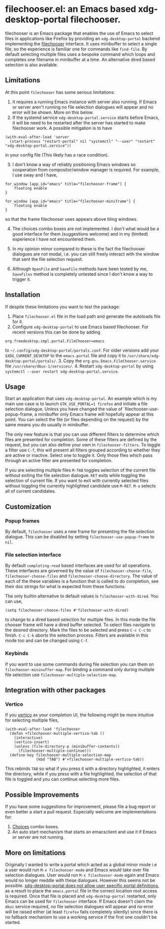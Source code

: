 # filechooser.el: an Emacs based xdg-desktop-portal filechooser. 

filechooser is an Emacs package that enables the use of Emacs to select files in applications like Firefox by providing an `xdg-desktop-portal` backend implementing the [filechooser](https://flatpak.github.io/xdg-desktop-portal/#gdbus-org.freedesktop.impl.portal.FileChooser) interface. It uses minibuffer to select a single file, so the experience is familiar one for commands like `find-file`. By default selecting multiple files uses a bespoke command which loops and completes one filename in minibuffer at a time. An alternative dired based selection is also available.

## Limitations
At this point `filechooser` has some serious limitations:
1. It requires a running Emacs instance with server also running. If Emacs or server aren't running no file selection dialogues will appear and no error will be shown. More on this below.
2. If the systemd service `xdg-desktop-portal.service` starts before Emacs, it will be need to be restarted after the server has started to make filechooser work. A possible mitigation is to have

```emacs-lisp
(with-eval-after-load 'server
  (start-process "restart-portal" nil "systemctl" "--user" "restart" "xdg-desktop-portal.service"))
```
in your config file (This likely has a race condition).

3. I don't know a way of reliably positioning Emacs windows so cooperation from compositor/window manager is required. For example, I use sway and I have,
```
for_window [app_id="emacs" title="filechooser-frame"] {
    floating enable
}

for_window [app_id="emacs" title="filechooser-miniframe"] {
    floating enable
}
```
so that the frame filechooser uses appears above tiling windows.

4. The choices combo boxes are not implemented. I don't what would be a good interface for them (suggestions welcome) and in my (limited) experience I have not encountered them.

5. In my opinion minor compared to these is the fact the filechooser dialogues are not modal, i.e. you can still freely interact with the window that sent the file selection request.

6. Although `OpenFile` and `SaveFile` methods have been tested by me, `SaveFiles` method is completely untested since I don't know a way to trigger it.

## Installation
If despite these limitations you want to test the package:
1. Place `filechooser.el` file in the load path and generate the autoloads file for it.
2. Configure `xdg-desktop-portal` to use Emacs based filechooser. For recent versions this can be done by adding
```
org.freedesktop.impl.portal.FileChooser=emacs
```
to `~/.config/xdg-desktop-portal/portals.conf`. For older versions add your `$XDG_CURRENT_DESKTOP` to the `emacs.portal` file and copy it to `/usr/share/xdg-desktop-portal/portals/`.
3. Copy the `org.gnu.Emacs.FileChooser.service` file `/usr/share/dbus-1/services/`.
4. Restart `xdg-desktop-portal` by using `systemctl --user restart xdg-desktop-portal.service`.

## Usage
Start an application that uses `xdg-desktop-portal`. An example which is my main use case is to launch `GTK_USE_PORTAL=1 firefox` and initiate a file selection dialogue. Unless you have changed the value of `filechooser-use-popup-frame, a minibuffer only Emacs frame will hopefully appear at this point. You can  select the file (or files depending on the request) by the same means you do usually in minibuffer.

The only new feature is that you can use different filters to determine which files are presented for completion. Some of these filters are defined by the request, but you can also define your own in `filechooser-filters`. To toggle a filter use `C-f`, this will present all filters grouped according to whether they are active or inactive. Select one to toggle it. Only those files which pass through an active filter are presented for completion.

If you are selecting multiple files `M-TAB` toggles selection of the current file without exiting the file selection dialogue. `RET` exits while toggling the selection of current file. If you want to exit with currently selected files without toggling the currently highlighted candidate use `M-RET`. `M-a` selects all of current candidates.

## Customization
### Popup frames
By default, `filechooser` uses a new frame for presenting the file selection dialogue. This can be disabled by setting `filechooser-use-popup-frame` to `nil`.
### File selection interface
By default `completing-read` based interfaces are used for all operations. These interfaces are governed by the value of `filechooser-choose-file`, `filechooser-choose-files` and `filechooser-choose-directory`. The value of each of the these variables is a function that is called to do completion, see their doc strings for what is expected from these functions.

The only builtin alternative to default values is `filechooser-with-dired`. You can use,
```emacs-lisp
(setq filechooser-choose-files #'filechooser-with-dired)
```
to change to a dired based selection for multiple files. In this mode the file chooser frame will have a dired buffer selected. To select files navigate to the desired directory. Mark the files to be selected and press `C-c C-c` to finish. `C-c C-k` aborts the selection process. Filters are available in this mode too and can be changed using `C-f`.

### Keybinds
If you want to use some commands during file selection you can them on `filechooser-mininuffer-map`. For binding a command only during multiple file selection use `filechooser-multiple-selection-map`.

## Integration with other packages
### Vertico
If you [vertico](https://github.com/minad/vertico) as your completion UI, the following might be more intuitive for selecting multiple files,
```emacs-lisp
(with-eval-after-load 'filechooser
  (defun +filechooser-multiple-vertico-tab ()
    (interactive)
    (vertico-insert)
    (unless (file-directory-p (minibuffer-contents))
      (filechooser-multiple-continue)))
  (define-key filechooser-multiple-selection-map
              (kbd "TAB") #'+filechooser-multiple-vertico-tab))
```
This rebinds `TAB` so what if you press it with a directory highlighted, it enters the directory, while if you press with a file highlighted, the selection of that file is toggled and you can continue selecting more files.
## Possible Improvements
If you have some suggestions for improvement, please file a bug report or even better a start a pull request. Especially welcome are implementations for:
1. [Choices](https://flatpak.github.io/xdg-desktop-portal/docs/doc-org.freedesktop.portal.FileChooser.html#org-freedesktop-portal-filechooser-openfile) combo boxes.
2. An auto start mechanism that starts an emacsclient and use it if Emacs or server are not running.
## More on limitations
Originally I wanted to write a portal which acted as a global minor mode i.e a user would run `M-x filechooser-mode` and Emacs would take over file selection dialogues. User would run `M-x filechooser-mode` again and Emacs would no longer meddle with these dialogues. However this seems not be possible. [xdg-desktop-portal does not allow user specific portal definitions](https://github.com/flatpak/xdg-desktop-portal/issues/804), as a result to place the `emacs.portal` file in the correct location root access is required. Once that file is placed and `xdg-desktop-portal` restarted, only Emacs can be used for `filechooser` interface. If Emacs doesn't claim the `dbus` service required, no file selection dialogues will appear and no error will be raised either (at least `firefox` fails completely silently) since there is no fallback mechanism to use a working service if the first one couldn't be started.
